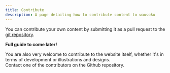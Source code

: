 ```yaml
---
title: Contribute
description: A page detailing how to contribute content to wausoku
---
```


You can contribute your own content by submitting it as a pull request to the [git repository](https://github.com/benjmo/wausoku/).

**Full guide to come later!**

You are also very welcome to contribute to the website itself, whether it's in terms of development or illustrations and designs. \
Contact one of the contributors on the Github repository.
